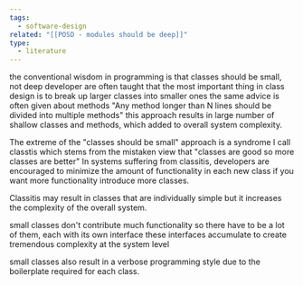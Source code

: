 ```yaml
---
tags:
  - software-design
related: "[[POSD - modules should be deep]]"
type:
  - literature
---
```

the conventional wisdom in programming is that classes should be small, not deep developer are often taught that the most important thing in class design is to break up larger classes into smaller ones the same advice is often given about methods "Any method longer than N lines should be divided into multiple methods" this approach results in large number of shallow classes and methods, which added to overall system complexity.

The extreme of the "classes should be small" approach is a syndrome I call classtis which stems from the mistaken view that "classes are good so more classes are better" In systems suffering from classitis, developers are encouraged to minimize the amount of functionality in each new class if you want more functionality introduce more classes.

Classitis may result in classes that are individually simple but it increases the complexity of the overall system.

small classes don't contribute much functionality so there have to be a lot of them, each with its own interface these interfaces accumulate to create tremendous complexity at the system level

small classes also result in a verbose programming style due to the boilerplate required for each class.

